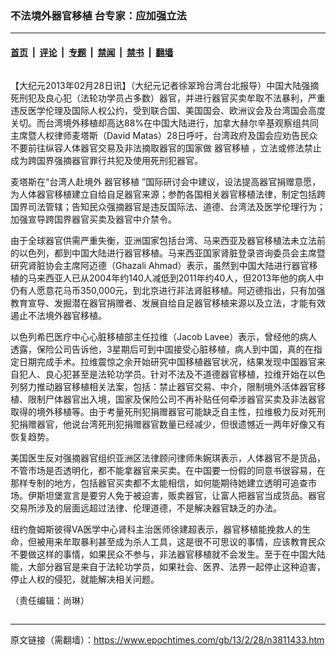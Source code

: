 ### 不法境外器官移植 台专家：应加强立法

---

#### [首页](../../../..?n3811433) &nbsp;|&nbsp; [评论](../../../../../epoch-comment?n3811433) &nbsp;|&nbsp; [专题](../../../../../epoch-special?n3811433) &nbsp;|&nbsp; [禁闻](../../../../../epoch-news?n3811433) &nbsp;|&nbsp; [禁书](../../../../../books?n3811433) &nbsp;|&nbsp; [翻墙](https://github.com/gfw-breaker/nogfw/blob/master/README.md?n3811433)


<div class="column" id="artbody" itemprop="articleBody">
 <!-- article content begin -->
 <p>
  【大纪元2013年02月28日讯】（大纪元记者徐翠玲台湾台北报导）中国大陆强摘死刑犯及良心犯（法轮功学员占多数）器官，并进行器官买卖牟取不法暴利，严重违反医学伦理及国际人权公约，受到联合国、美国国会、欧洲议会及台湾国会高度关切。而台湾境外移植却高达88%在中国大陆进行，加拿大赫尔辛基观察组共同主席暨人权律师麦塔斯（David Matas）28日呼吁，台湾政府及国会应劝告民众不要前往纵容人体器官交易及非法摘取器官的国家做
  <ok href="https://www.epochtimes.com/gb/tag/%E5%99%A8%E5%AE%98%E7%A7%BB%E6%A4%8D.html">
   器官移植
  </ok>
  ，立法或修法禁止成为跨国界强摘器官罪行共犯及使用死刑犯器官。
 </p>
 <p>
  麦塔斯在“台湾人赴境外
  <ok href="https://www.epochtimes.com/gb/tag/%E5%99%A8%E5%AE%98%E7%A7%BB%E6%A4%8D.html">
   器官移植
  </ok>
  ”国际研讨会中建议，设法提高器官捐赠意愿，为人体器官移植建立自给自足器官来源；参酌各国相关器官移植法律，制定包括跨国界司法管辖；告知民众强摘器官是违反国际法、道德、台湾法及医学伦理行为；加强宣导跨国界器官买卖及器官中介禁令。
 </p>
 <p>
  由于全球器官供需严重失衡，亚洲国家包括台湾、马来西亚及器官移植法未立法前的以色列，都到中国大陆进行器官移植。马来西亚国家肾脏登录咨询委员会主席暨研究肾脏协会主席阿迈德（Ghazali Ahmad）表示，虽然到中国大陆进行器官移植的马来西亚人已从2004年约140人减低到2011年约40人，但2013年他的病人中仍有人愿意花马币350,000元，到北京进行非法肾脏移植。阿迈德指出，只有加强教育宣导、发掘潜在器官捐赠者、发展自给自足器官移植来源以及立法，才能有效遏止不法境外器官移植。
 </p>
 <p>
  以色列希巴医疗中心心脏移植部主任拉维（Jacob Lavee）表示，曾经他的病人透露，保险公司告诉他，3星期后可到中国接受心脏移植，病人到中国，真的在指定日期完成手术。拉维震惊之余开始研究中国移植器官状况，结果发现中国器官来自犯人、良心犯甚至是法轮功学员。针对不法及不道德器官移植，拉维开始在以色列努力推动器官移植相关法案，包括：禁止器官交易、中介，限制境外活体器官移植、限制尸体器官出入境，国家及保险公司不再补贴任何牵涉器官买卖及非法器官取得的境外移植等。由于考量死刑犯捐赠器官可能缺乏自主性，拉维极力反对死刑犯捐赠器官，他说台湾死刑犯捐赠器官数量已经减少，但很遗憾近一两年好像又有恢复趋势。
 </p>
 <p>
  美国医生反对强摘器官组织亚洲区法律顾问律师朱婉琪表示，人体器官不是货品，不管市场是否透明化，都不能拿器官来买卖。在中国要一份假的同意书很容易，在那样专制的地方，包括器官买卖都不太能相信，如何能期待她建立透明可追查市场。伊斯坦堡宣言是要穷人免于被迫害，贩卖器官，让富人把器官当成货品。器官交易所涉及的层面远超过法律、伦理道德，不是解决器官缺乏的办法。
 </p>
 <p>
  纽约詹姆斯彼得VA医学中心肾科主治医师徐建超表示，器官移植能挽救人的生命，但被用来牟取暴利甚至成为杀人工具，这是很不可思议的事情，应该教育民众不要做这样的事情，如果民众不参与，非法器官移植就不会发生。至于在中国大陆能，大部分器官是来自于法轮功学员，如果社会、医界、法界一起停止这种迫害，停止人权的侵犯，就能解决相关问题。
 </p>
 <p>
  （责任编辑：尚琳）
 </p>
 <!-- article content end -->
</div>


---

原文链接（需翻墙）：https://www.epochtimes.com/gb/13/2/28/n3811433.htm